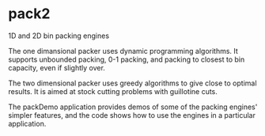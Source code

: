 # pack2
1D and 2D bin packing engines

The one dimansional packer uses dynamic programming algorithms.  It supports unbounded packing, 0-1 packing, and packing to closest to bin capacity, even if slightly over.

The two dimensional packer uses greedy algorithms to give close to optimal results.  It is aimed at stock cutting problems with guillotine cuts.

The packDemo application provides demos of some of the packing engines' simpler features, and the code shows how to use the engines in a particular application.
